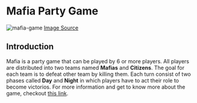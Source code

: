 # Mafia Party Game
![mafia-game](https://cdn-apabk.nitrocdn.com/QQUvjmPGpOGmpUxCkqAsSnVUjfEULAuk/assets/static/optimized/rev-9b34b5b/wp-content/uploads/2019/04/Mafia-Game-e1610793771411.jpg)
[Image Source](https://icebreakerideas.com/mafia-game/)

## Introduction
Mafia is a party game that can be played by 6 or more players. All players are distributed into two teams named **Mafias** and **Citizens**. The goal for each team is to defeat other team by killing them. Each turn consist of two phases called **Day** and **Night** in which players have to act their role to become victorios.
For more information and get to know more about the game, checkout [this link](https://icebreakerideas.com/mafia-game/).
